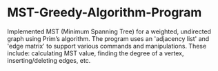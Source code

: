 # MST-Greedy-Algorithm-Program
Implemented MST (Minimum Spanning Tree) for a weighted, undirected graph using Prim’s algorithm. The program uses an 'adjacency list' and 'edge matrix' to support various commands and manipulations. These include: calculating MST value, finding the degree of a vertex, inserting/deleting edges, etc.

